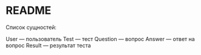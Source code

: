 # README

Список сущностей:

User — пользователь
Test — тест
Question — вопрос
Answer — ответ на вопрос
Result — результат теста
